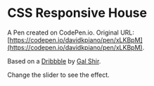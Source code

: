 # CSS Responsive House

A Pen created on CodePen.io. Original URL: [https://codepen.io/davidkpiano/pen/xLKBpM](https://codepen.io/davidkpiano/pen/xLKBpM).

Based on a [Dribbble](https://dribbble.com/shots/3499449-Responsive-House) by [Gal Shir](https://dribbble.com/galshir).

Change the slider to see the effect.